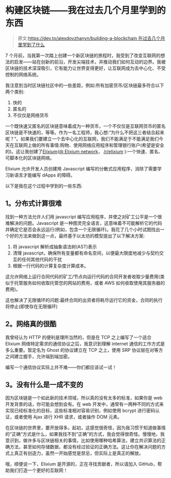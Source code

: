 # 构建区块链——我在过去几个月里学到的东西

> 原文:[https://dev.to/alexdovzhanyn/building-a-blockchain 在过去几个月里学到了什么](https://dev.to/alexdovzhanyn/building-a-blockchain---what-ive-learned-over-the-past-few-months-3e61)

7 个月前，当我第一次踏上创建一个新区块链的旅程时，我受到了改变互联网的想法的启发——站在创新的前沿，开发尖端技术，并推动我们如何互动的边界。我被区块链的技术深深吸引，它有能力让世界变得更好，让互联网成为去中心化、不受控制的网络系统。

我注意到当时区块链社区中的一些差距，例如:所有加密货币/区块链最多符合以下两个类别:

1.  快的
2.  匿名的
3.  不仅仅是网络货币

一个既快速又匿名的区块链意味着成为一种货币，一个不仅仅是互联网货币的匿名区块链是不快速的，等等。作为一名工程师，我心想:“为什么不把这三者结合起来呢？”。如果我们要建立一个去中心化的互联网，我们不能满足于不能满足我们今天在互联网上做的所有事情:购物、使用网络应用程序和管理银行账户(希望是安全的)。这让我创建了[Elixium](https://github.com/elixiumnetwork/elixium_core)([@ Elixium network](https://twitter.com/elixiumnetwork)， [/r/elixium](https://reddit.com/r/elixium) ):一个快速、匿名、可脚本化的区块链网络。

Elixium 允许开发人员创建用 Javascript 编写的分散式应用程序，消除了需要学习新语言才能编写 dApps 的障碍。

以下是我在这个过程中学到的一些东西:

## [](#1-distributed-computing-is-hard)1。分布式计算很难

找到一种方法允许人们用 javascript 编写应用程序，并使之对矿工公平是一个很难解决的问题。Javascript 是一种图灵完全语言，这意味着不可能解析它的代码并确定它是否会永远运行(例如，包含一个无限循环)。我花了几个小时试图找出一个好的方法来做到这一点，最终基于以太坊的模型提出了以下解决方案:

1.  将 javascript 解析成抽象语法树(AST)表示
2.  清理 javascript，确保所有变量都有命名空间，以便最大限度地减少与契约交互的任何其他代码的干扰
3.  根据一行代码的计算复杂度计算成本。

这允许网络上运行合同代码的矿工/节点向运行代码的合同开发者收取少量费用(类似于托管服务如何收取托管您的网站的费用，或者 AWS 如何收取使用其服务器的费用)。

这也解决了无限循环的问题:最终合同的出资者将耗尽运行它的资金，合同的执行将停止(即使存在无限循环)

## [](#2-networking-is-really-cool)2。网络真的很酷

我曾经认为 HTTP 的便利是理所当然的，但是在 TCP 之上编写了一个适合 Elixium 网络特定需求的通信协议之后，我意识到理解 internet 通信的工作方式是多么重要。暂定名为 Ghost 的协议建立在 TCP 之上，使用 SRP 协议层在对等方之间建立握手，允许端到端加密。

编写一个通信协议实际上并不难——你们都应该试一试！

## [](#3-nothing-is-set-in-stone)3。没有什么是一成不变的

因为区块链是一个如此新的技术领域，所以真的没有太多的标准，如果你是 web 开发背景的话，你可能会想到会有。在 web 开发中，通常有一两种不同的方式来实现已经标准化的目标，这些标准相对容易识别，例如使用 bcrypt 进行密码认证，或者使用 Ajax 进行 XHR 请求，或者操作 DOM 元素。

在区块链的世界里，要开放得多。起初，这感觉很奇怪，因为我习惯于知道做事情的“正确”方式是什么，如果我找不到“正确”的方式，我会觉得很奇怪。慢慢地，我意识到，做许多与区块链相关的事情，比如使用哪种哈希算法，建立共识算法的正确方法，甚至如何存储数据，都没有经过验证的正确方法。这让你在解决问题的方式上真正有创造力，虽然一开始感觉是禁忌，但实际上是真正的解放。

哦，顺便说一下，Elixium 是开源的，正在寻找贡献者，所以请加入 GitHub，帮助我们打造一个更好的互联网！